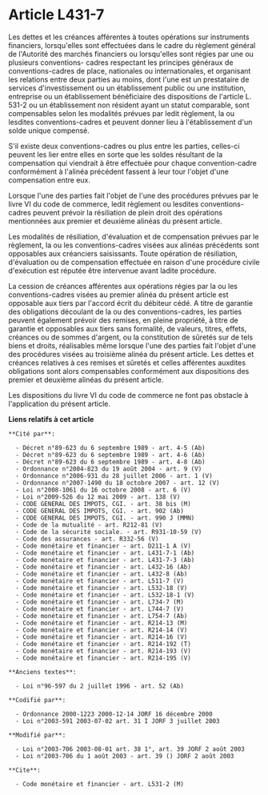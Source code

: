 # Article L431-7

Les dettes et les créances afférentes à toutes opérations sur instruments financiers, lorsqu'elles sont effectuées dans le
cadre du règlement général de l'Autorité des marchés financiers ou lorsqu'elles sont régies par une ou plusieurs conventions-
cadres respectant les principes généraux de conventions-cadres de place, nationales ou internationales, et organisant les
relations entre deux parties au moins, dont l'une est un prestataire de services d'investissement ou un établissement public
ou une institution, entreprise ou un établissement bénéficiaire des dispositions de l'article L. 531-2 ou un établissement
non résident ayant un statut comparable, sont compensables selon les modalités prévues par ledit règlement, la ou lesdites
conventions-cadres et peuvent donner lieu à l'établissement d'un solde unique compensé.

S'il existe deux conventions-cadres ou plus entre les parties, celles-ci peuvent les lier entre elles en sorte que les soldes
résultant de la compensation qui viendrait à être effectuée pour chaque convention-cadre conformément à l'alinéa précédent
fassent à leur tour l'objet d'une compensation entre eux.

Lorsque l'une des parties fait l'objet de l'une des procédures prévues par le livre VI du code de commerce, ledit règlement
ou lesdites conventions-cadres peuvent prévoir la résiliation de plein droit des opérations mentionnées aux premier et
deuxième alinéas du présent article.

Les modalités de résiliation, d'évaluation et de compensation prévues par le règlement, la ou les conventions-cadres visées
aux alinéas précédents sont opposables aux créanciers saisissants. Toute opération de résiliation, d'évaluation ou de
compensation effectuée en raison d'une procédure civile d'exécution est réputée être intervenue avant ladite procédure.

La cession de créances afférentes aux opérations régies par la ou les conventions-cadres visées au premier alinéa du présent
article est opposable aux tiers par l'accord écrit du débiteur cédé. A titre de garantie des obligations découlant de la ou
des conventions-cadres, les parties peuvent également prévoir des remises, en pleine propriété, à titre de garantie et
opposables aux tiers sans formalité, de valeurs, titres, effets, créances ou de sommes d'argent, ou la constitution de
sûretés sur de tels biens et droits, réalisables même lorsque l'une des parties fait l'objet d'une des procédures visées au
troisième alinéa du présent article. Les dettes et créances relatives à ces remises et sûretés et celles afférentes auxdites
obligations sont alors compensables conformément aux dispositions des premier et deuxième alinéas du présent article.

Les dispositions du livre VI du code de commerce ne font pas obstacle à l'application du présent article.

**Liens relatifs à cet article**

	**Cité par**:

	  - Décret n°89-623 du 6 septembre 1989 - art. 4-5 (Ab)
	  - Décret n°89-623 du 6 septembre 1989 - art. 4-6 (Ab)
	  - Décret n°89-623 du 6 septembre 1989 - art. 4-8 (Ab)
	  - Ordonnance n°2004-823 du 19 août 2004 - art. 9 (V)
	  - Ordonnance n°2006-931 du 28 juillet 2006 - art. 1 (V)
	  - Ordonnance n°2007-1490 du 18 octobre 2007 - art. 12 (V)
	  - Loi n°2008-1061 du 16 octobre 2008 - art. 6 (V)
	  - Loi n°2009-526 du 12 mai 2009 - art. 138 (V)
	  - CODE GENERAL DES IMPOTS, CGI. - art. 38 bis (M)
	  - CODE GENERAL DES IMPOTS, CGI. - art. 902 (Ab)
	  - CODE GENERAL DES IMPOTS, CGI. - art. 990 J (MMN)
	  - Code de la mutualité - art. R212-81 (V)
	  - Code de la sécurité sociale. - art. R931-10-59 (V)
	  - Code des assurances - art. R332-56 (V)
	  - Code monétaire et financier - art. D211-1 A (V)
	  - Code monétaire et financier - art. L431-7-1 (Ab)
	  - Code monétaire et financier - art. L431-7-3 (Ab)
	  - Code monétaire et financier - art. L432-16 (Ab)
	  - Code monétaire et financier - art. L432-8 (Ab)
	  - Code monétaire et financier - art. L511-7 (V)
	  - Code monétaire et financier - art. L532-18 (V)
	  - Code monétaire et financier - art. L532-18-1 (V)
	  - Code monétaire et financier - art. L734-7 (M)
	  - Code monétaire et financier - art. L744-7 (V)
	  - Code monétaire et financier - art. L754-7 (Ab)
	  - Code monétaire et financier - art. R214-13 (M)
	  - Code monétaire et financier - art. R214-14 (V)
	  - Code monétaire et financier - art. R214-16 (V)
	  - Code monétaire et financier - art. R214-192 (T)
	  - Code monétaire et financier - art. R214-193 (V)
	  - Code monétaire et financier - art. R214-195 (V)

	**Anciens textes**:

	  - Loi n°96-597 du 2 juillet 1996 - art. 52 (Ab)

	**Codifié par**:

	  - Ordonnance 2000-1223 2000-12-14 JORF 16 décembre 2000
	  - Loi n°2003-591 2003-07-02 art. 31 I JORF 3 juillet 2003

	**Modifié par**:

	  - Loi n°2003-706 2003-08-01 art. 38 1°, art. 39 JORF 2 août 2003
	  - Loi n°2003-706 du 1 août 2003 - art. 39 () JORF 2 août 2003

	**Cite**:

	  - Code monétaire et financier - art. L531-2 (M)
